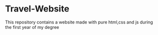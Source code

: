 # Travel-Website
This repository contains a website made with pure html,css and js during the first year of my degree
